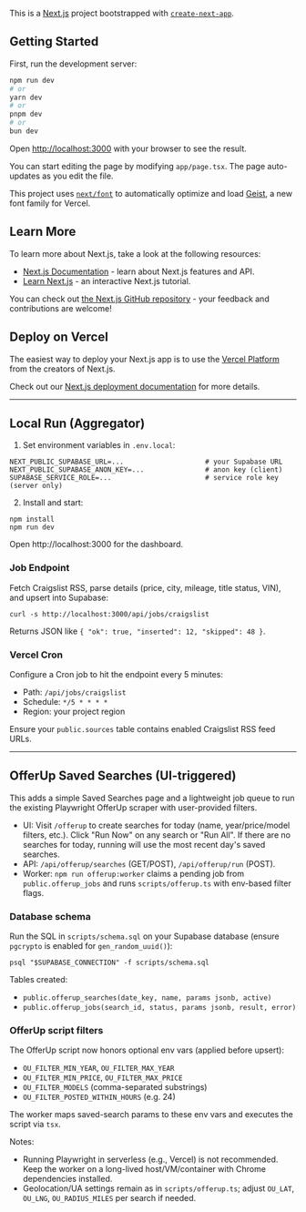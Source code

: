 This is a [Next.js](https://nextjs.org) project bootstrapped with [`create-next-app`](https://nextjs.org/docs/app/api-reference/cli/create-next-app).

## Getting Started

First, run the development server:

```bash
npm run dev
# or
yarn dev
# or
pnpm dev
# or
bun dev
```

Open [http://localhost:3000](http://localhost:3000) with your browser to see the result.

You can start editing the page by modifying `app/page.tsx`. The page auto-updates as you edit the file.

This project uses [`next/font`](https://nextjs.org/docs/app/building-your-application/optimizing/fonts) to automatically optimize and load [Geist](https://vercel.com/font), a new font family for Vercel.

## Learn More

To learn more about Next.js, take a look at the following resources:

- [Next.js Documentation](https://nextjs.org/docs) - learn about Next.js features and API.
- [Learn Next.js](https://nextjs.org/learn) - an interactive Next.js tutorial.

You can check out [the Next.js GitHub repository](https://github.com/vercel/next.js) - your feedback and contributions are welcome!

## Deploy on Vercel

The easiest way to deploy your Next.js app is to use the [Vercel Platform](https://vercel.com/new?utm_medium=default-template&filter=next.js&utm_source=create-next-app&utm_campaign=create-next-app-readme) from the creators of Next.js.

Check out our [Next.js deployment documentation](https://nextjs.org/docs/app/building-your-application/deploying) for more details.

---

## Local Run (Aggregator)

1) Set environment variables in `.env.local`:

```
NEXT_PUBLIC_SUPABASE_URL=...                    # your Supabase URL
NEXT_PUBLIC_SUPABASE_ANON_KEY=...               # anon key (client)
SUPABASE_SERVICE_ROLE=...                       # service role key (server only)
```

2) Install and start:

```
npm install
npm run dev
```

Open http://localhost:3000 for the dashboard.

### Job Endpoint

Fetch Craigslist RSS, parse details (price, city, mileage, title status, VIN), and upsert into Supabase:

```
curl -s http://localhost:3000/api/jobs/craigslist
```

Returns JSON like `{ "ok": true, "inserted": 12, "skipped": 48 }`.

### Vercel Cron

Configure a Cron job to hit the endpoint every 5 minutes:

- Path: `/api/jobs/craigslist`
- Schedule: `*/5 * * * *`
- Region: your project region

Ensure your `public.sources` table contains enabled Craigslist RSS feed URLs.

---

## OfferUp Saved Searches (UI-triggered)

This adds a simple Saved Searches page and a lightweight job queue to run the existing Playwright OfferUp scraper with user-provided filters.

- UI: Visit `/offerup` to create searches for today (name, year/price/model filters, etc.). Click "Run Now" on any search or "Run All". If there are no searches for today, running will use the most recent day's saved searches.
- API: `/api/offerup/searches` (GET/POST), `/api/offerup/run` (POST).
- Worker: `npm run offerup:worker` claims a pending job from `public.offerup_jobs` and runs `scripts/offerup.ts` with env-based filter flags.

### Database schema

Run the SQL in `scripts/schema.sql` on your Supabase database (ensure `pgcrypto` is enabled for `gen_random_uuid()`):

```
psql "$SUPABASE_CONNECTION" -f scripts/schema.sql
```

Tables created:
- `public.offerup_searches(date_key, name, params jsonb, active)`
- `public.offerup_jobs(search_id, status, params jsonb, result, error)`

### OfferUp script filters

The OfferUp script now honors optional env vars (applied before upsert):
- `OU_FILTER_MIN_YEAR`, `OU_FILTER_MAX_YEAR`
- `OU_FILTER_MIN_PRICE`, `OU_FILTER_MAX_PRICE`
- `OU_FILTER_MODELS` (comma-separated substrings)
- `OU_FILTER_POSTED_WITHIN_HOURS` (e.g. 24)

The worker maps saved-search params to these env vars and executes the script via `tsx`.

Notes:
- Running Playwright in serverless (e.g., Vercel) is not recommended. Keep the worker on a long-lived host/VM/container with Chrome dependencies installed.
- Geolocation/UA settings remain as in `scripts/offerup.ts`; adjust `OU_LAT`, `OU_LNG`, `OU_RADIUS_MILES` per search if needed.
